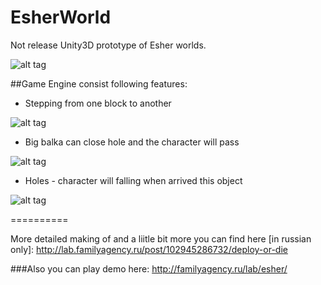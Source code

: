 EsherWorld
==========
Not release Unity3D prototype of Esher worlds.

![alt tag](http://familyagency.ru/lab/esher/obloga.jpg)

##Game Engine consist following features:

* Stepping from one block to another 

![alt tag](http://familyagency.ru/lab/esher/1.gif)

* Big balka can close hole and the character will pass

![alt tag](http://familyagency.ru/lab/esher/2.gif)

* Holes - character will falling when arrived this object

![alt tag](http://familyagency.ru/lab/esher/3.gif)

==========

More detailed making of and a liitle bit more you can find here [in russian only]:
http://lab.familyagency.ru/post/102945286732/deploy-or-die

###Also you can play demo here:
http://familyagency.ru/lab/esher/
